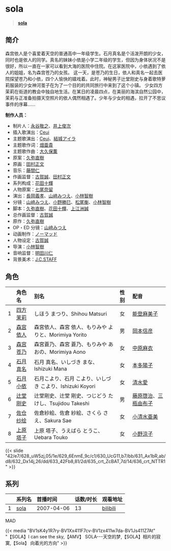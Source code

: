 # sola


> <u>**[sola](https://bgm.tv/subject/798)**</u>

## 简介

森宫依人是个喜爱着天空的普通高中一年级学生。石月真名是个活泼开朗的少女，同时也是依人的同学。真名的妹妹小依是小学二年级的学生，但因为身体状况不是很好，所以一直在一家可以看到大海的医院中住院。在这家医院中，小依遇到了依人的姐姐，名为森宫苍乃的女孩。
这一天，是苍乃的生日，依人和真名一起去医院探望苍乃和小依，四个人愉快的嬉戏着。此时，神秘男子辻堂刚史与身着歌特萝莉服装的少女神河茧子在为了一个目的的共同旅行中来到了这个小镇。
少女四方茉莉在街道的教会中独自地生活。在某日的凌晨四点，在美丽的海滨自然公园中，茉莉与正准备拍摄天空照片的依人偶然相遇了。少年与少女的相遇，拉开了不思议事件的序幕……

**制作人员：**
- 制片人：[永谷敬之](https://bgm.tv/person/12021)、[井上俊次](https://bgm.tv/person/963)
- 插入歌演出：[Ceui](https://bgm.tv/person/6141)
- 主题歌演出：[Ceui](https://bgm.tv/person/6141)、[結城アイラ](https://bgm.tv/person/5873)
- 主题歌作词：[畑亜貴](https://bgm.tv/person/7329)
- 主题歌作曲：[大久保薫](https://bgm.tv/person/3455)
- 原案：[久弥直樹](https://bgm.tv/person/6717)
- 原画：[田村正文](https://bgm.tv/person/12608)
- 音乐：[藤間仁](https://bgm.tv/person/2749)
- 作画监督：[古賀誠](https://bgm.tv/person/1191)、[田村正文](https://bgm.tv/person/12608)
- 系列构成：[花田十輝](https://bgm.tv/person/262)
- 人物原案：[七尾奈留](https://bgm.tv/person/1341)
- 演出：[長岡義孝](https://bgm.tv/person/26852)、[山﨑みつえ](https://bgm.tv/person/8482)、[小林智樹](https://bgm.tv/person/2904)
- 分镜：[山﨑みつえ](https://bgm.tv/person/8482)、[小野勝巳](https://bgm.tv/person/3206)、[松尾衡](https://bgm.tv/person/2567)、[小林智樹](https://bgm.tv/person/2904)
- 脚本：[久弥直樹](https://bgm.tv/person/6717)、[花田十輝](https://bgm.tv/person/262)、[上江洲誠](https://bgm.tv/person/1599)
- 总作画监督：[古賀誠](https://bgm.tv/person/1191)
- 原作：[久弥直樹](https://bgm.tv/person/6717)
- OP・ED 分镜：[山﨑みつえ](https://bgm.tv/person/8482)
- 动画制作：[ノーマッド](https://bgm.tv/person/3118)
- 人物设定：[古賀誠](https://bgm.tv/person/1191)
- 导演：[小林智樹](https://bgm.tv/person/2904)
- 音响监督：[明田川仁](https://bgm.tv/person/477)
- 背景美术：[J.C.STAFF](https://bgm.tv/person/390)

## 角色

|     |   角色名   |   别名  | 性别 |  配音  |
|:--- |:------  |:----      |:---  |:--   |
| 1 | [四方茉莉](https://bgm.tv/character/628) | しほう まつり、Shihou Matsuri | 女 | [能登麻美子](https://bgm.tv/person/3827) |
| 2 | [森宫依人](https://bgm.tv/character/629) | 森宮依人、森宮 依人、もりみや よりと、Morimiya Yorito | 男 | [岡本信彦](https://bgm.tv/person/4950) |
| 3 | [森宫苍乃](https://bgm.tv/character/630) | 森宮蒼乃、森宮 蒼乃、もりみや あおの、Morimiya Aono | 女 | [中原麻衣](https://bgm.tv/person/4145) |
| 4 | [石月真名](https://bgm.tv/character/631) | 石月 真名、いしづき まな、Ishizuki Mana | 女 | [本多陽子](https://bgm.tv/person/4903) |
| 5 | [石月小依](https://bgm.tv/character/632) | 石月こより、石月 こより、いしづき こより、Ishizuki Koyori | 女 | [清水愛](https://bgm.tv/person/4064) |
| 6 | [辻堂刚史](https://bgm.tv/character/633) | 辻堂剛史、辻堂 剛史、つじどう たけし、Tsujidou Takeshi | 男 | [藤原啓治](https://bgm.tv/person/4016)、[三瓶由布子](https://bgm.tv/person/4667) |
| 7 | [佐仓纱绘](https://bgm.tv/character/635) | 佐倉紗絵、佐倉 紗絵、さくら さえ、Sakura Sae | 女 | [小清水亜美](https://bgm.tv/person/4474) |
| 8 | [上原塔子](https://bgm.tv/character/636) | 上原 塔子、うえばら とうこ、Uebara Touko | 女 | [小野涼子](https://bgm.tv/person/4727) |

{{< slide "42/e7/628_uW5zj,05/1e/629_6EnmE,9c/c1/630_UcG11,b7/bb/631_Ax1bR,ab/d8/632_Dx14j,26/dd/633_42Fb8,81/2d/635_crt_ZcBAT,7d/14/636_crt_NTTR1" >}}

## 系列

|     |   系列名   |   首播时间  | 话数/时长  | 观看地址 |
|:---  |:------    |:----      |:---       |:---  |
| 1 |[sola](https://bgm.tv/subject/798)| 2007-04-06 | 13 | [bilibili](https://www.bilibili.com/bangumi/play/ep102457)  |


MAD

{{< media  "BV1sK4y1R7ry-BV1Xx411F7cv-BV1zx411w7da-BV1Js411Z7At" 
"【SOLA】I can see the sky,【AMV】 SOLA---天空的梦,【SOLA】相片的寂寞,【Sola】 向着光的方向" >}}
